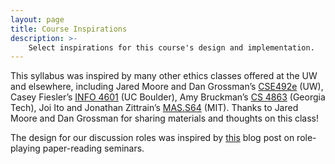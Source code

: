 ```yaml
---
layout: page
title: Course Inspirations
description: >-
    Select inspirations for this course's design and implementation.
---
```


This syllabus was inspired by many other ethics classes offered at the UW and elsewhere, including Jared Moore and Dan Grossman’s [CSE492e](https://courses.cs.washington.edu/courses/cse492e/20au/) (UW), Casey Fiesler’s [INFO 4601](https://informationethicspolicy.wordpress.com/) (UC Boulder), Amy Bruckman’s [CS 4863](https://www.cc.gatech.edu/~asb/teaching/4863/fall2019/) (Georgia Tech), Joi Ito and Jonathan Zittrain’s [MAS.S64](https://www.media.mit.edu/courses/the-ethics-and-governance-of-artificial-intelligence/) (MIT). Thanks to Jared Moore and Dan Grossman for sharing materials and thoughts on this class!

The design for our discussion roles was inspired by [this](https://colinraffel.com/blog/role-playing-seminar.html) blog post on role-playing paper-reading seminars.